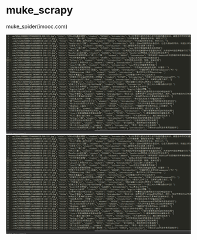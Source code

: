 # muke_scrapy
muke_spider(imooc.com)


![image](https://github.com/EndLife/muke_scrapy/blob/master/img/2.png)
![image](https://github.com/EndLife/muke_scrapy/blob/master/img/2.png)
